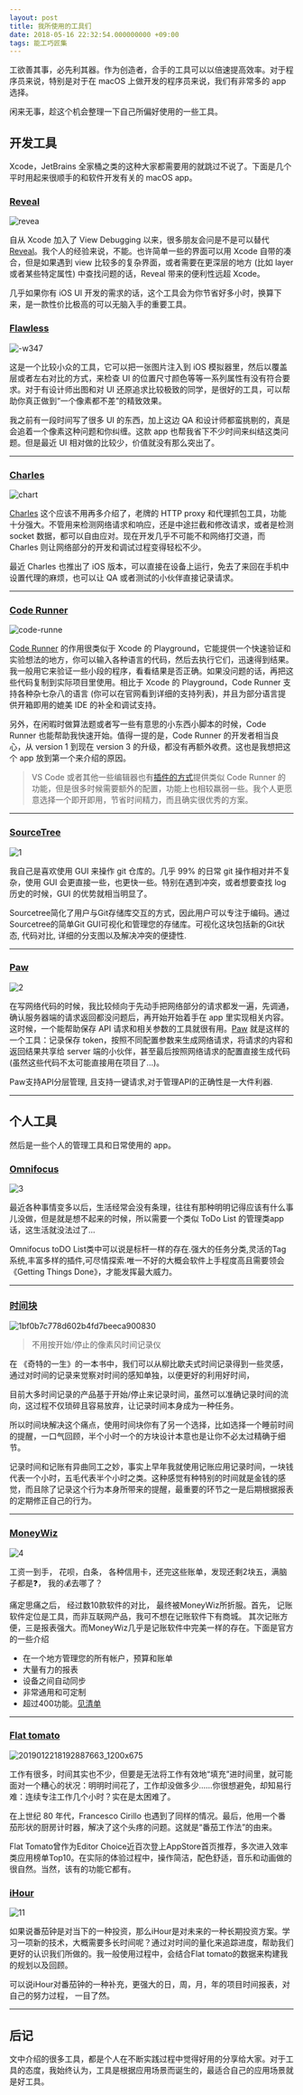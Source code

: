```yaml
---
layout: post
title: 我所使用的工具们
date: 2018-05-16 22:32:54.000000000 +09:00
tags: 能工巧匠集
---
```


工欲善其事，必先利其器。作为创造者，合手的工具可以以倍速提高效率。对于程序员来说，特别是对于在 macOS 上做开发的程序员来说，我们有非常多的 app 选择。

闲来无事，趁这个机会整理一下自己所偏好使用的一些工具。


## 开发工具

Xcode，JetBrains 全家桶之类的这种大家都需要用的就跳过不说了。下面是几个平时用起来很顺手的和软件开发有关的 macOS app。



### [Reveal](https://revealapp.com)
![revea](/media/15895305978280/reveal.jpg)



自从 Xcode 加入了 View Debugging 以来，很多朋友会问是不是可以替代 [Reveal](https://revealapp.com)。我个人的经验来说，不能。也许简单一些的界面可以用 Xcode 自带的凑合，但是如果遇到 view 比较多的复杂界面，或者需要在更深层的地方 (比如 layer 或者某些特定属性) 中查找问题的话，Reveal 带来的便利性远超 Xcode。

几乎如果你有 iOS UI 开发的需求的话，这个工具会为你节省好多小时，换算下来，是一款性价比极高的可以无脑入手的重要工具。



### [Flawless](https://flawlessapp.io)

![-w347](/media/15895305978280/15895309703517.jpg)


这是一个比较小众的工具，它可以把一张图片注入到 iOS 模拟器里，然后以覆盖层或者左右对比的方式，来检查 UI 的位置尺寸颜色等等一系列属性有没有符合要求。对于有设计师出图和对 UI 还原追求比较极致的同学，是很好的工具，可以帮助你真正做到“一个像素都不差”的精致效果。

我之前有一段时间写了很多 UI 的东西，加上这边 QA 和设计师都蛮挑剔的，真是会追着一个像素这种问题和你纠缠。这款 app 也帮我省下不少时间来纠结这类问题。但是最近 UI 相对做的比较少，价值就没有那么突出了。


---

### [Charles](https://www.charlesproxy.com)

![chart](/media/15895305978280/chart.jpg)

[Charles](https://www.charlesproxy.com) 这个应该不用再多介绍了，老牌的 HTTP proxy 和代理抓包工具，功能十分强大。不管用来检测网络请求和响应，还是中途拦截和修改请求，或者是检测 socket 数据，都可以自由应对。现在开发几乎不可能不和网络打交道，而 Charles 则让网络部分的开发和调试过程变得轻松不少。

最近 Charles 也推出了 iOS 版本，可以直接在设备上运行，免去了来回在手机中设置代理的麻烦，也可以让 QA 或者测试的小伙伴直接记录请求。


---

### [Code Runner](https://coderunnerapp.com)
![code-runne](/media/15895305978280/code-runner.jpg)


[Code Runner](https://coderunnerapp.com) 的作用很类似于 Xcode 的 Playground，它能提供一个快速验证和实验想法的地方，你可以输入各种语言的代码，然后去执行它们，迅速得到结果。我一般用它来验证一些小段的程序，看看结果是否正确。如果没问题的话，再把这些代码复制到实际项目里使用。相比于 Xcode 的 Playground，Code Runner 支持各种杂七杂八的语言 (你可以在官网看到详细的支持列表)，并且为部分语言提供开箱即用的媲美 IDE 的补全和调试支持。

另外，在闲暇时做算法题或者写一些有意思的小东西小脚本的时候，Code Runner 也能帮助我快速开始。值得一提的是，Code Runner 的开发者相当良心，从 version 1 到现在 version 3 的升级，都没有再额外收费。这也是我想把这个 app 放到第一个来介绍的原因。

> VS Code 或者其他一些编辑器也有[插件的方式](https://marketplace.visualstudio.com/items?itemName=formulahendry.code-runner)提供类似 Code Runner 的功能，但是很多时候需要额外的配置，功能上也相较羸弱一些。我个人更愿意选择一个即开即用，节省时间精力，而且确实很优秀的方案。


---
### [SourceTree](https://www.sourcetreeapp.com/)
![1](/media/15895305978280/1.jpg)


我自己是喜欢使用 GUI 来操作 git 仓库的。几乎 99% 的日常 git 操作相对并不复杂，使用 GUI 会更直接一些，也更快一些。特别在遇到冲突，或者想要查找 log 历史的时候，GUI 的优势就相当明显了。

Sourcetree简化了用户与Git存储库交互的方式，因此用户可以专注于编码。通过Sourcetree的简单Git GUI可视化和管理您的存储库。可视化这块包括新的Git状态, 代码对比, 详细的分支图以及解决冲突的便捷性.



---

### [Paw](https://paw.cloud)
![2](/media/15895305978280/2.jpg)


在写网络代码的时候，我比较倾向于先动手把网络部分的请求都发一遍，先调通，确认服务器端的请求返回都没问题后，再开始开始着手在 app 里实现相关内容。这时候，一个能帮助保存 API 请求和相关参数的工具就很有用。[Paw](https://paw.cloud) 就是这样的一个工具：记录保存 token，按照不同配置参数来生成网络请求，将请求的内容和返回结果共享给 server 端的小伙伴，甚至最后按照网络请求的配置直接生成代码 (虽然这些代码不太可能直接用在项目了...)。

Paw支持API分层管理, 且支持一键请求,对于管理API的正确性是一大件利器.



---





## 个人工具

然后是一些个人的管理工具和日常使用的 app。

### [Omnifocus](https://www.omnigroup.com/omnifocus/)

![3](/media/15895305978280/3.jpg)

最近各种事情变多以后，生活经常会没有条理，往往有那种明明记得应该有什么事儿没做，但是就是想不起来的时候，所以需要一个类似 ToDo List 的管理类app话，这生活就没法过了...

Omnifocus toDO List类中可以说是标杆一样的存在.强大的任务分类,灵活的Tag系统,丰富多样的插件,可尽情探索.唯一不好的大概会软件上手程度高且需要领会《Getting Things Done》，才能发挥最大威力。

---

### [时间块](https://apps.apple.com/cn/app/%E6%97%B6%E9%97%B4%E5%9D%97-%E5%BF%AB%E9%80%9F%E8%AE%B0%E5%BD%95%E6%97%B6%E9%97%B4%E8%A7%84%E5%88%92%E6%97%A5%E7%A8%8B%E5%AE%89%E6%8E%92/id1086617993)

![1bf0b7c778d602b4fd7beeca900830](/media/15895305978280/1bf0b7c778d602b4fd7beeca900830c4.jpg)

> 不用按开始/停止的像素风时间记录仪

在 《奇特的一生》的一本书中，我们可以从柳比歇夫式时间记录得到一些灵感， 通过对时间的记录来觉察对时间的感知单独，以便更好的利用好时间，

目前大多时间记录的产品基于开始/停止来记录时间，虽然可以准确记录时间的流向，这过程不仅琐碎且容易放弃，让记录时间本身成为一种任务。

所以时间块解决这个痛点，使用时间块你有了另一个选择，比如选择一个睡前时间的提醒，一口气回顾，半个小时一个的方块设计本意也是让你不必太过精确于细节。

记录时间和记账有异曲同工之妙，事实上早年我就使用记账应用记录时间，一块钱代表一个小时，五毛代表半个小时之类。这种感觉有种特别的时间就是金钱的感觉，而且除了记录这个行为本身所带来的提醒，最重要的环节之一是后期根据报表的定期修正自己的行为。



---

### [MoneyWiz](https://wiz.money/)

![4](/media/15895305978280/4.jpg)


工资一到手， 花呗，白条， 各种信用卡，还完这些账单，发现还剩2块五，满脑子都是❓， 我的💰去哪了？

痛定思痛之后， 经过数10款软件的对比， 最终被MoneyWiz所折服。首先， 记账软件定位是工具，而非互联网产品，我可不想在记账软件下有商城。 其次记账方便，三是报表强大。而MoneyWiz几乎是记账软件中完美一样的存在。下面是官方的一些介绍
- 在一个地方管理您的所有帐户，预算和账单
- 大量有力的报表
- 设备之间自动同步
- 非常通用和可定制
- 超过400功能。[见清单](https://wiz.money/zh-CN/%E7%89%B9%E5%BE%81/)



---



### [Flat tomato](https://apps.apple.com/cn/app/flat-tomato-pomodoro-%E7%95%AA%E8%8C%84%E5%B7%A5%E4%BD%9C%E6%B3%95/id719462746)
![2019012218192887663_1200x675](/media/15895305978280/2019012218192887663_1200x675.png)

工作有很多，时间其实也不少，但要是无法将工作有效地“填充”进时间里，就可能面对一个糟心的状况：明明时间花了，工作却没做多少……你很想避免，却知易行难：连续专注工作几个小时？实在是太困难了。

在上世纪 80 年代，Francesco Cirillo 也遇到了同样的情况。最后，他用一个番茄形状的厨房计时器，解决了这个头疼的问题。这就是“番茄工作法”的由来。

Flat Tomato曾作为Editor Choice近百次登上AppStore首页推荐，多次进入效率类应用榜单Top10。在实际的体验过程中，操作简洁，配色舒适，音乐和动画做的很自然。当然，该有的功能它都有。

### [iHour](https://apps.apple.com/cn/app/ihour-%E6%97%B6%E9%97%B4%E6%8A%95%E8%B5%84%E8%AE%A1%E5%88%92-%E4%B8%80%E4%B8%87%E5%B0%8F%E6%97%B6%E5%85%BB%E6%88%90%E8%AE%A1%E5%88%92/id687625208)

![11](/media/15895305978280/11.jpg)

如果说番茄钟是对当下的一种投资，那么iHour是对未来的一种长期投资方案。学习一项新的技术，大概需要多长时间呢？通过对时间的量化来追踪进度，帮助我们更好的认识我们所做的。我一般使用过程中，会结合Flat tomato的数据来构建我的规划以及回顾。

可以说iHour对番茄钟的一种补充，更强大的日，周，月，年的项目时间报表，对自己的努力过程， 一目了然。



---

## 后记

文中介绍的很多工具，都是个人在不断实践过程中觉得好用的分享给大家。对于工具的态度，我始终认为，工具是根据应用场景而诞生的，最适合自己的应用场景就是好工具。